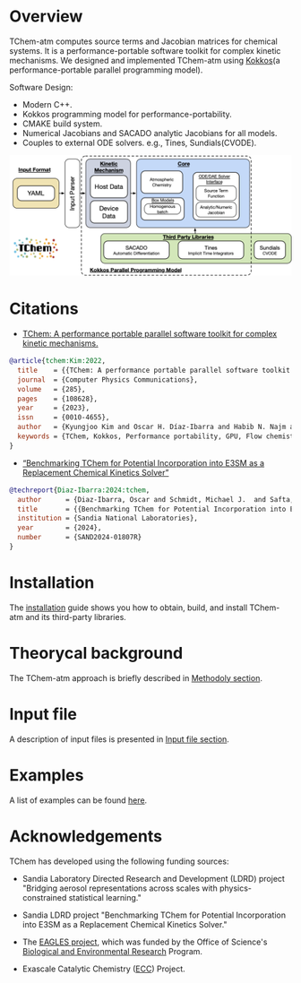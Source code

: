# **Overview**
TChem-atm computes source terms and Jacobian matrices for chemical systems. It is a performance-portable software toolkit for complex kinetic mechanisms. We designed and implemented TChem-atm using [Kokkos](https://github.com/kokkos/kokkos.git)(a performance-portable parallel programming model).

Software Design:

  * Modern C++.
  * Kokkos programming model for performance-portability.
  * CMAKE build system.
  * Numerical Jacobians and SACADO analytic Jacobians for all models.
  * Couples to external ODE solvers. e.g., Tines, Sundials(CVODE).

![TChem](figures/TChem_atm.png)

# **Citations**
* [TChem: A performance portable parallel software
toolkit for complex kinetic mechanisms.](https://www.sciencedirect.com/science/article/pii/S0010465522003472)

```bibtex
@article{tchem:Kim:2022,
  title    = {{TChem: A performance portable parallel software toolkit for complex kinetic mechanisms}},
  journal  = {Computer Physics Communications},
  volume   = {285},
  pages    = {108628},
  year     = {2023},
  issn     = {0010-4655},
  author   = {Kyungjoo Kim and Oscar H. Díaz-Ibarra and Habib N. Najm and Judit Zádor and Cosmin Safta},
  keywords = {TChem, Kokkos, Performance portability, GPU, Flow chemistry}
}
```

* [“Benchmarking TChem for Potential Incorporation into E3SM as a Replacement Chemical Kinetics Solver”](sand_report/QTI_tchemV1.pdf)
```bibtex
@techreport{Diaz-Ibarra:2024:tchem,
  author      = {Diaz-Ibarra, Oscar and Schmidt, Michael J.  and Safta, Cosmin },
  title       = {{Benchmarking TChem for Potential Incorporation into E3SM as a Replacement Chemical Kinetics Solver}},
  institution = {Sandia National Laboratories},
  year        = {2024},
  number      = {SAND2024-01807R}
}
```

# **Installation**
The [installation](installation.md) guide shows you how to obtain, build, and install TChem-atm and its third-party libraries.

# **Theorycal background**
The TChem-atm approach is briefly described in [Methodoly section](methodology.md).

# **Input file**
A description of input files is presented in [Input file section](input.md).

# **Examples**

A list of examples can be found [here](examples.md).

# **Acknowledgements**
TChem has developed using the following funding sources:

* Sandia Laboratory Directed Research and Development (LDRD) project "Bridging aerosol representations across scales with physics-constrained statistical learning."

* Sandia LDRD project "Benchmarking TChem for Potential Incorporation into E3SM as a Replacement Chemical Kinetics Solver."

* The [EAGLES project](https://climatemodeling.science.energy.gov/projects/enabling-aerosol-cloud-interactions-global-convection-permitting-scales-eagles), which was funded by
the Office of Science's [Biological and Environmental
Research](https://science.osti.gov/ber) Program.

* Exascale Catalytic Chemistry ([ECC](https://www.ecc-project.org/)) Project.
